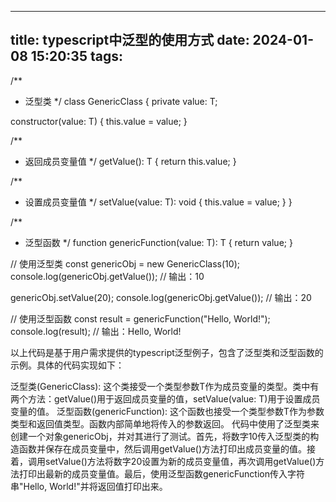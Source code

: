 

---
title: typescript中泛型的使用方式
date: 2024-01-08 15:20:35
tags:
---

/**
 * 泛型类
 */
class GenericClass<T> {
  private value: T;

  constructor(value: T) {
    this.value = value;
  }

  /**
   * 返回成员变量值
   */
  getValue(): T {
    return this.value;
  }

  /**
   * 设置成员变量值
   */
  setValue(value: T): void {
    this.value = value;
  }
}

/**
 * 泛型函数
 */
function genericFunction<T>(value: T): T {
  return value;
}

// 使用泛型类
const genericObj = new GenericClass<number>(10);
console.log(genericObj.getValue()); // 输出：10

genericObj.setValue(20);
console.log(genericObj.getValue()); // 输出：20

// 使用泛型函数
const result = genericFunction<string>("Hello, World!");
console.log(result); // 输出：Hello, World!


以上代码是基于用户需求提供的typescript泛型例子，包含了泛型类和泛型函数的示例。具体的代码实现如下：

泛型类(GenericClass): 这个类接受一个类型参数T作为成员变量的类型。类中有两个方法：getValue()用于返回成员变量的值，setValue(value: T)用于设置成员变量的值。
泛型函数(genericFunction): 这个函数也接受一个类型参数T作为参数类型和返回值类型。函数内部简单地将传入的参数返回。
代码中使用了泛型类来创建一个对象genericObj，并对其进行了测试。首先，将数字10传入泛型类的构造函数并保存在成员变量中，然后调用getValue()方法打印出成员变量的值。接着，调用setValue()方法将数字20设置为新的成员变量值，再次调用getValue()方法打印出最新的成员变量值。最后，使用泛型函数genericFunction传入字符串"Hello, World!"并将返回值打印出来。